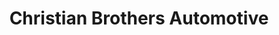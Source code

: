 ---
title: "Christian Brothers Automotive"
url: /leander/christian-brothers-automotive/
shop: car repair
---